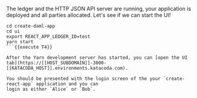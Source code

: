 The ledger and the HTTP JSON API server are running, your application is deployed and all parties
allocated. Let's see if we can start the UI!

```
cd create-daml-app
cd ui
export REACT_APP_LEDGER_ID=test
yarn start
```{{execute T4}}

After the Yarn development server has started, you can [open the UI tab](https://[[HOST_SUBDOMAIN]]-3000-[[KATACODA_HOST]].environments.katacoda.com).

You should be presented with the login screen of the your `create-react-app` application and you can
login as either `Alice` or `Bob`.
